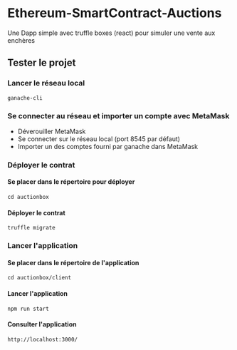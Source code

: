 # Ethereum-SmartContract-Auctions
Une Dapp simple avec truffle boxes (react) pour simuler une vente aux enchères

## Tester le projet 

### Lancer le réseau local
```
ganache-cli
```

### Se connecter au réseau et importer un compte avec MetaMask
- Déverouiller MetaMask
- Se connecter sur le réseau local (port 8545 par défaut)
- Importer un des comptes fourni par ganache dans MetaMask

### Déployer le contrat

#### Se placer dans le répertoire pour déployer
```
cd auctionbox
```

#### Déployer le contrat
```
truffle migrate
```

### Lancer l'application

#### Se placer dans le répertoire de l'application
```
cd auctionbox/client
```
#### Lancer l'application
```
npm run start
```

#### Consulter l'application
```
http://localhost:3000/
```
